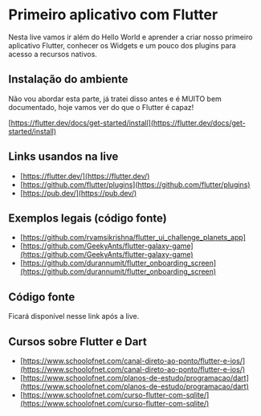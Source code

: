 # Primeiro aplicativo com Flutter

Nesta live vamos ir além do Hello World e aprender a criar nosso primeiro aplicativo Flutter, conhecer os Widgets e um pouco dos plugins para acesso a recursos nativos.

## Instalação do ambiente

Não vou abordar esta parte, já tratei disso antes e é MUITO bem documentado, hoje vamos ver do que o Flutter é capaz!

[https://flutter.dev/docs/get-started/install](https://flutter.dev/docs/get-started/install)

## Links usandos na live

 - [https://flutter.dev/](https://flutter.dev/)
 - [https://github.com/flutter/plugins](https://github.com/flutter/plugins)
 - [https://pub.dev/](https://pub.dev/)

## Exemplos legais (código fonte)

 - [https://github.com/rvamsikrishna/flutter_ui_challenge_planets_app]
 - [https://github.com/GeekyAnts/flutter-galaxy-game](https://github.com/GeekyAnts/flutter-galaxy-game)
 - [https://github.com/durannumit/flutter_onboarding_screen](https://github.com/durannumit/flutter_onboarding_screen)

## Código fonte

Ficará disponível nesse link após a live.

## Cursos sobre Flutter e Dart

 - [https://www.schoolofnet.com/canal-direto-ao-ponto/flutter-e-ios/](https://www.schoolofnet.com/canal-direto-ao-ponto/flutter-e-ios/)
 - [https://www.schoolofnet.com/planos-de-estudo/programacao/dart](https://www.schoolofnet.com/planos-de-estudo/programacao/dart)
 - [https://www.schoolofnet.com/curso-flutter-com-sqlite/](https://www.schoolofnet.com/curso-flutter-com-sqlite/)
